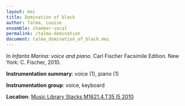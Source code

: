 ```yaml
---
layout: mei
title: Domination of black
author: Talma, Louise
ensemble: chamber-vocal 
permalink: /talma-domination
document: talma_domination_of_black.mei  
---
```


In *Infanta Marina: voice and piano.* Carl Fischer Facsimile Edition. New York: C. Fischer, 2010.

**Instrumentation summary**: voice (1), piano (1) 

**Instrumentation group**: voice, keyboard

**Location**: <a href="https://tufts-primo.hosted.exlibrisgroup.com/permalink/f/bnf7qa/01TUN_ALMA21100441780003851">Music Library Stacks M1621.4.T35 I5 2010</a>
